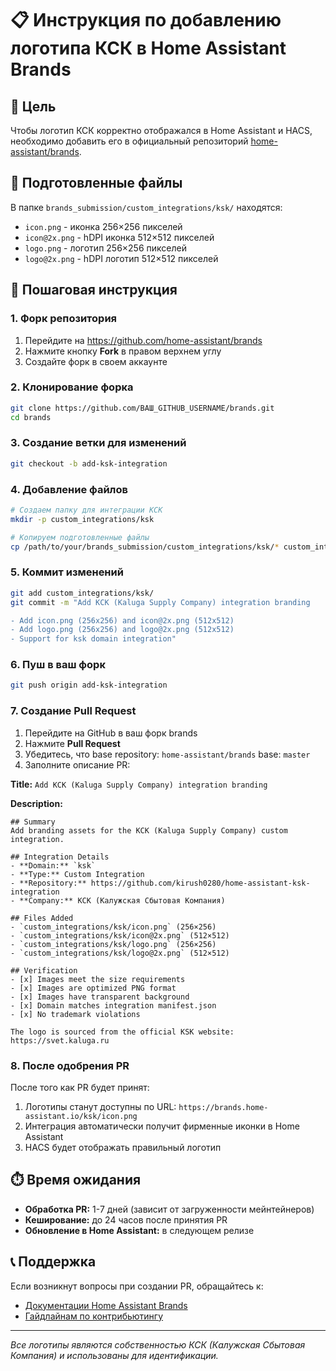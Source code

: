 # 📋 Инструкция по добавлению логотипа КСК в Home Assistant Brands

## 🎯 Цель
Чтобы логотип КСК корректно отображался в Home Assistant и HACS, необходимо добавить его в официальный репозиторий [home-assistant/brands](https://github.com/home-assistant/brands).

## 📁 Подготовленные файлы
В папке `brands_submission/custom_integrations/ksk/` находятся:
- `icon.png` - иконка 256×256 пикселей  
- `icon@2x.png` - hDPI иконка 512×512 пикселей
- `logo.png` - логотип 256×256 пикселей  
- `logo@2x.png` - hDPI логотип 512×512 пикселей

## 🚀 Пошаговая инструкция

### 1. Форк репозитория
1. Перейдите на https://github.com/home-assistant/brands
2. Нажмите кнопку **Fork** в правом верхнем углу
3. Создайте форк в своем аккаунте

### 2. Клонирование форка
```bash
git clone https://github.com/ВАШ_GITHUB_USERNAME/brands.git
cd brands
```

### 3. Создание ветки для изменений
```bash
git checkout -b add-ksk-integration
```

### 4. Добавление файлов
```bash
# Создаем папку для интеграции КСК
mkdir -p custom_integrations/ksk

# Копируем подготовленные файлы
cp /path/to/your/brands_submission/custom_integrations/ksk/* custom_integrations/ksk/
```

### 5. Коммит изменений
```bash
git add custom_integrations/ksk/
git commit -m "Add КСК (Kaluga Supply Company) integration branding

- Add icon.png (256x256) and icon@2x.png (512x512)  
- Add logo.png (256x256) and logo@2x.png (512x512)
- Support for ksk domain integration"
```

### 6. Пуш в ваш форк  
```bash
git push origin add-ksk-integration
```

### 7. Создание Pull Request
1. Перейдите на GitHub в ваш форк brands
2. Нажмите **Pull Request**
3. Убедитесь, что base repository: `home-assistant/brands` base: `master`
4. Заполните описание PR:

**Title:** `Add КСК (Kaluga Supply Company) integration branding`

**Description:**
```
## Summary
Add branding assets for the КСК (Kaluga Supply Company) custom integration.

## Integration Details
- **Domain:** `ksk`
- **Type:** Custom Integration  
- **Repository:** https://github.com/kirush0280/home-assistant-ksk-integration
- **Company:** КСК (Калужская Сбытовая Компания)

## Files Added
- `custom_integrations/ksk/icon.png` (256×256)
- `custom_integrations/ksk/icon@2x.png` (512×512)  
- `custom_integrations/ksk/logo.png` (256×256)
- `custom_integrations/ksk/logo@2x.png` (512×512)

## Verification
- [x] Images meet the size requirements
- [x] Images are optimized PNG format
- [x] Images have transparent background
- [x] Domain matches integration manifest.json
- [x] No trademark violations

The logo is sourced from the official КSK website: https://svet.kaluga.ru
```

### 8. После одобрения PR
После того как PR будет принят:
1. Логотипы станут доступны по URL: `https://brands.home-assistant.io/ksk/icon.png`
2. Интеграция автоматически получит фирменные иконки в Home Assistant
3. HACS будет отображать правильный логотип

## ⏱️ Время ожидания
- **Обработка PR:** 1-7 дней (зависит от загруженности мейнтейнеров)
- **Кеширование:** до 24 часов после принятия PR  
- **Обновление в Home Assistant:** в следующем релизе

## 📞 Поддержка
Если возникнут вопросы при создании PR, обращайтесь к:
- [Документации Home Assistant Brands](https://github.com/home-assistant/brands#readme)
- [Гайдлайнам по контрибьютингу](https://github.com/home-assistant/brands/blob/master/.github/CONTRIBUTING.md)

---
*Все логотипы являются собственностью КСК (Калужская Сбытовая Компания) и использованы для идентификации.*

